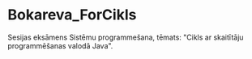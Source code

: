 # Bokareva_ForCikls
Sesijas eksāmens Sistēmu programmešana, tēmats: "Cikls ar skaitītāju programmēšanas valodā Java".
